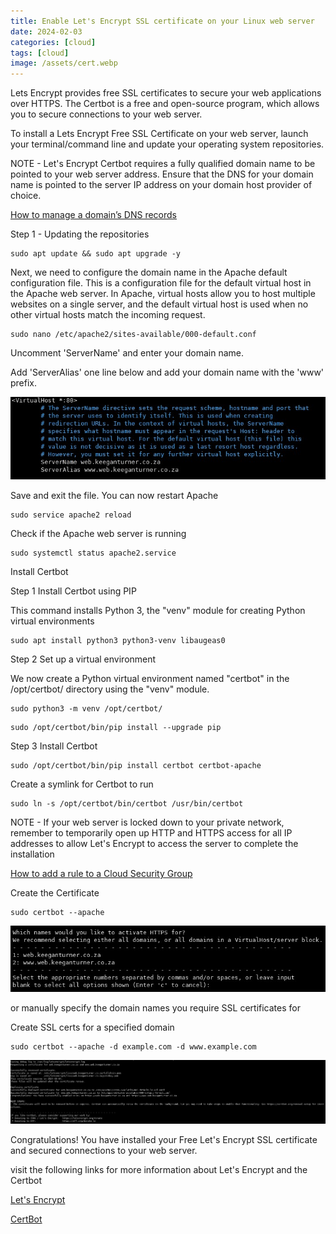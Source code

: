 ```yaml
---
title: Enable Let's Encrypt SSL certificate on your Linux web server
date: 2024-02-03
categories: [cloud]
tags: [cloud]
image: /assets/cert.webp
---
```


Lets Encrypt provides free SSL certificates to secure your web applications over HTTPS. The Certbot is a free and open-source program, 
which allows you to secure connections to your web server.

To install a Lets Encrypt Free SSL Certificate on your web server,
launch your terminal/command line and update your operating system repositories.

NOTE - Let's Encrypt Certbot requires a fully qualified domain name to be pointed to your web server address. 
Ensure that the DNS for your domain name is pointed to the server IP address on your domain host provider of choice.

<a href="https://xneelo.co.za/help-centre/domains/how-do-i-manage-my-dns-records/" target="_blank">How to manage a domain’s DNS records </a>

Step 1 - Updating the repositories 

```
sudo apt update && sudo apt upgrade -y
```

Next, we need to configure the domain name in the Apache default configuration file. 
This is a configuration file for the default virtual host in the Apache web server. 
In Apache, virtual hosts allow you to host multiple websites on a single server, 
and the default virtual host is used when no other virtual hosts match the incoming request.

```
sudo nano /etc/apache2/sites-available/000-default.conf
```

Uncomment 'ServerName' and enter your domain name. 

Add 'ServerAlias' one line below and add your domain name with the 'www' prefix. 

![sites-available](/assets/Apache.jpg)

Save and exit the file. You can now restart Apache 


```
sudo service apache2 reload
```


Check if the Apache web server is running

```
sudo systemctl status apache2.service
```


Install Certbot 


Step 1 Install Certbot using PIP

This command installs Python 3, the "venv" module for creating Python virtual environments

```
sudo apt install python3 python3-venv libaugeas0
```


Step 2 Set up a virtual environment

We now create a Python virtual environment named "certbot" in the /opt/certbot/ directory using the "venv" module.

```
sudo python3 -m venv /opt/certbot/
```

```
sudo /opt/certbot/bin/pip install --upgrade pip
```


Step 3 Install Certbot

```
sudo /opt/certbot/bin/pip install certbot certbot-apache
```


Create a symlink for Certbot to run 

```
sudo ln -s /opt/certbot/bin/certbot /usr/bin/certbot
```

NOTE - If your web server is locked down to your private network, 
remember to temporarily open up HTTP and HTTPS access for all 
IP addresses to allow Let's Encrypt to access the server to complete the installation

<a href="https://xneelo.co.za/help-centre/cloud/add-a-rule-to-a-security-group/" target="_blank">How to add a rule to a Cloud Security Group </a>

Create the Certificate 

```
sudo certbot --apache
```

![sites-available](/assets/https.jpg)

or manually specify the domain names you require SSL certificates for

Create SSL certs for a specified domain

```
sudo certbot --apache -d example.com -d www.example.com
```

![sites-available](/assets/sslsuccess.jpg)

Congratulations! You have installed your Free Let's Encrypt SSL certificate and secured connections to your web server.

visit the following links for more information about Let's Encrypt and the Certbot

<a href="https://letsencrypt.org/getting-started/" target="_blank">Let's Encrypt </a>

<a href="https://certbot.eff.org/" target="_blank">CertBot </a>
